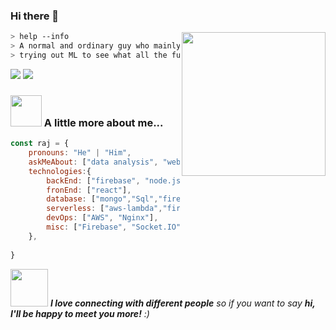 ### Hi there 👋
<img align='right' src="https://media.giphy.com/media/M9gbBd9nbDrOTu1Mqx/giphy.gif" width="230">


````bash
> help --info
> A normal and ordinary guy who mainly programs in Java and has recently ventured out into Python. 
> trying out ML to see what all the fuss is about and he might actually ❤ it. Likes searching about latest researches and technologies.

````
<!--
**RajSinha77/RajSinha77** is a ✨ _special_ ✨ repository because its `README.md` (this file) appears on your GitHub profile.

Here are some ideas to get you started:

- 🔭 I’m currently working on ...
- 🌱 I’m currently learning ...
- 👯 I’m looking to collaborate on ...
- 🤔 I’m looking for help with ...
- 💬 Ask me about ...
- 📫 How to reach me: ...
- 😄 Pronouns: ...
- ⚡ Fun fact: ...
-->
[![](https://img.shields.io/badge/LinkedIn-rajsinha-blue)](https://www.linkedin.com/in/raj-sinha-bit/)
[![](https://img.shields.io/badge/Gmail-raajsinha7797%40gmail.com-red)](mailto:raajsinha7797@gmail.com)

### <img src="https://media.giphy.com/media/VgCDAzcKvsR6OM0uWg/giphy.gif" width="50"> A little more about me...  

```javascript
const raj = {
    pronouns: "He" | "Him",
    askMeAbout: ["data analysis", "web dev", "tech"],
    technologies:{
        backEnd: ["firebase", "node.js", "python"],
        fronEnd: ["react"],
        database: ["mongo","Sql","firebase"],
        serverless: ["aws-lambda","firebase"],
        devOps: ["AWS", "Nginx"],
        misc: ["Firebase", "Socket.IO"]
    },
  
}
```
<!--
```text
🌞 Morning    25 commits     ███████░░░░░░░░░░░░░░░░░░   3.55% 
🌆 Daytime    78 commits     ██████░░░░░░░░░░░░░░░░░░░   7.08% 
🌃 Evening    565 commits    █████████░░░░░░░░░░░░░░░░   63.01% 
🌙 Night      230 commits     ██░░░░░░░░░░░░░░░░░░░░░░░  27.36%

```    -->


<img src="https://media.giphy.com/media/LnQjpWaON8nhr21vNW/giphy.gif" width="60"> <em><b>I love connecting with different people</b> so if you want to say <b>hi, I'll be happy to meet you more!</b> :)</em>
